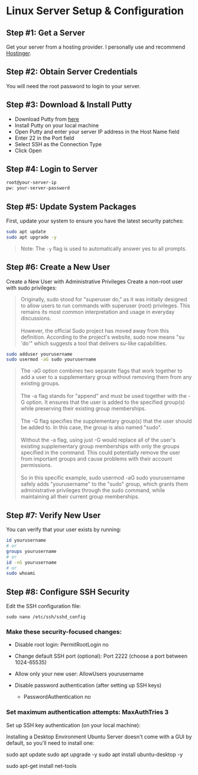# Linux Server Setup & Configuration

## Step #1: Get a Server 

Get your server from a hosting provider. I personally use and recommend [Hostinger](https://hostinger.com?REFERRALCODE=5Q1DARRENHDY). 

## Step #2: Obtain Server Credentials

You will need the root password to login to your server.

## Step #3: Download & Install Putty

- Download Putty from [here](https://www.chiark.greenend.org.uk/~sgtatham/putty/latest.html)
- Install Putty on your local machine
- Open Putty and enter your server IP address in the Host Name field
- Enter 22 in the Port field
- Select SSH as the Connection Type
- Click Open

## Step #4: Login to Server

```bash
root@your-server-ip
pw: your-server-password
```
## Step #5: Update System Packages

First, update your system to ensure you have the latest security patches:

```bash
sudo apt update
sudo apt upgrade -y
```

> Note: The `-y` flag is used to automatically answer yes to all prompts.

## Step #6: Create a New User

Create a New User with Administrative Privileges
Create a non-root user with sudo privileges:

> Originally, sudo stood for "superuser do," as it was initially designed to allow users to run commands with superuser (root) privileges. This remains its most common interpretation and usage in everyday discussions. <br><br>However, the official Sudo project has moved away from this definition. According to the project's website, sudo now means "su 'do'" which suggests a tool that delivers su-like capabilities.

```bash
sudo adduser yourusername
sudo usermod -aG sudo yourusername
```

> The -aG option combines two separate flags that work together to add a user to a supplementary group without removing them from any existing groups.
<br><br>The -a flag stands for "append" and must be used together with the -G option. It ensures that the user is added to the specified group(s) while preserving their existing group memberships.
<br><br>The -G flag specifies the supplementary group(s) that the user should be added to. In this case, the group is also named "sudo".
<br><br>Without the -a flag, using just -G would replace all of the user's existing supplementary group memberships with only the groups specified in the command. This could potentially remove the user from important groups and cause problems with their account permissions.
<br><br>So in this specific example, sudo usermod -aG sudo yourusername safely adds "yourusername" to the "sudo" group, which grants them administrative privileges through the sudo command, while maintaining all their current group memberships.

## Step #7: Verify New User

You can verify that your user exists by running:

```bash
id yourusername
# or
groups yourusername
# or 
id -nG yourusername
# or
sudo whoami
```

## Step #8: Configure SSH Security

Edit the SSH configuration file:

```
sudo nano /etc/ssh/sshd_config
```

### Make these security-focused changes:

- Disable root login: PermitRootLogin no
- Change default SSH port (optional): Port 2222 (choose a port between 1024-65535)
- Allow only your new user: AllowUsers yourusername








- Disable password authentication (after setting up SSH keys)   
    - PasswordAuthentication no

### Set maximum authentication attempts: MaxAuthTries 3

Set up SSH key authentication (on your local machine):




Installing a Desktop Environment
Ubuntu Server doesn't come with a GUI by default, so you'll need to install one:

sudo apt update
sudo apt upgrade -y
sudo apt install ubuntu-desktop -y




sudo apt-get install net-tools
